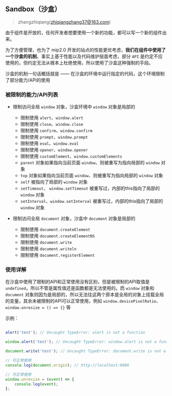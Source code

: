 ## Sandbox（沙盒）

> zhangzhiqiang(zhiqiangzhang37@163.com)

由于组件是开放的，任何开发者想要使用一个新的功能，都可以写一个新的组件出来。

为了方便管理，也为了 mip2.0 开发的站点的性能更优考虑，**我们在组件中使用了一个沙盒的机制**。事实上基于性能以及代码维护层面考虑，部分 `API` 是约定不应使用的，但约定无法从根本上杜绝使用，所以使用了沙盒这种强制的手段。

沙盒的机制一句话概括就是 —— 在沙盒的环境中运行指定的代码，这个环境限制了部分能力/API的使用


### 被限制的能力/API列表

* 限制访问全局 `window` 对象，沙盒环境中 `window` 对象是局部的
	* 限制使用 `alert`、`window.alert`
	* 限制使用 `close`、`window.close`
	* 限制使用 `confirm`、`window.confirm`
	* 限制使用 `prompt`、`window.prompt`
	* 限制使用 `eval`、`window.eval`
	* 限制使用 `opener`、`window.opener`
	* 限制使用 `customElement`、`window.customElements`
	* `parent` 对象如果指向当前页面 `window`、则被重写为指向局部的 `window` 对象
	* `top` 对象如果指向当前页面 `window`、则被重写为指向局部的 `window` 对象
	* `self` 被指向了局部的 `window` 对象
	* `setTimeout`、	`window.setTimeout` 被重写过，内部的this指向了局部的 `window` 对象
	* `setInterval`、`window.setInterval` 被重写过，内部的this指向了局部的 `window` 对象

* 限制访问全局 `document` 对象，沙盒中 `document` 对象是局部的
	* 限制使用 `document.createElement`
	* 限制使用 `document.createElementNS`
	* 限制使用 `document.write`
	* 限制使用 `document.writeln`
	* 限制使用 `document.registerElement`
	
### 使用详解

在沙盒中使用了限制的API和正常使用没有区别，但是被限制的API取值是 `undefined`，所以不管是属性值还是函数都是无法使用的。而 `window` 对象和 `document` 对象则因为是局部的，所以无法往这两个原本是全局的对象上挂载全局的变量，其余未被限制的API可以正常使用，例如 `window.devicePixelRatio`、 `window.onresize = () => {}` 等

示例：

```javascript

alert('test'); // Uncaught TypeError: alert is not a function

window.alert('test'); // Uncaught TypeError: window.alert is not a function

document.write('test'); // Uncaught TypeError: document.write is not a function

// 可正常使用
console.log(document.origin); // http://localhost:8080

// 可正常使用
window.onresize = (event) => {
	console.log(event);
};

```
